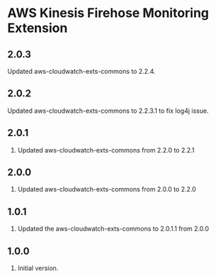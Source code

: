 # AWS Kinesis Firehose Monitoring Extension

## 2.0.3
 Updated aws-cloudwatch-exts-commons to 2.2.4.

## 2.0.2
 Updated aws-cloudwatch-exts-commons to 2.2.3.1 to fix log4j issue.

## 2.0.1
1. Updated aws-cloudwatch-exts-commons from 2.2.0 to 2.2.1

## 2.0.0
1. Updated aws-cloudwatch-exts-commons from 2.0.0 to 2.2.0

## 1.0.1
1. Updated the aws-cloudwatch-exts-commons to 2.0.1.1 from 2.0.0

## 1.0.0
1. Initial version.
